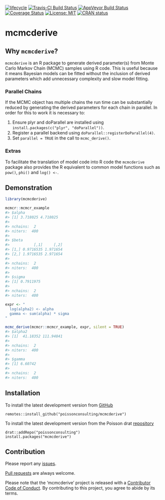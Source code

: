 
<!-- README.md is generated from README.Rmd. Please edit that file -->

<!-- badges: start -->

[![lifecycle](https://img.shields.io/badge/lifecycle-maturing-blue.svg)](https://www.tidyverse.org/lifecycle/#maturing)
[![Travis-CI Build
Status](https://travis-ci.org/poissonconsulting/mcmcderive.svg?branch=master)](https://travis-ci.org/poissonconsulting/mcmcderive)
[![AppVeyor Build
Status](https://ci.appveyor.com/api/projects/status/github/poissonconsulting/mcmcderive?branch=master&svg=true)](https://ci.appveyor.com/project/poissonconsulting/mcmcderive)
[![Coverage
Status](https://img.shields.io/codecov/c/github/poissonconsulting/mcmcderive/master.svg)](https://codecov.io/github/poissonconsulting/mcmcderive?branch=master)
[![License:
MIT](https://img.shields.io/badge/License-MIT-green.svg)](https://opensource.org/licenses/MIT)
[![CRAN
status](https://www.r-pkg.org/badges/version/mcmcderive)](https://cran.r-project.org/package=mcmcderive)
<!-- badges: end -->

# mcmcderive

## Why `mcmcderive`?

`mcmcderive` is an R package to generate derived parameter(s) from Monte
Carlo Markov Chain (MCMC) samples using R code. This is useful because
it means Bayesian models can be fitted without the inclusion of derived
parameters which add unnecessary complexity and slow model fitting.

### Parallel Chains

If the MCMC object has multiple chains the run time can be substantially
reduced by generating the derived parameters for each chain in parallel.
In order for this to work it is necessary to:

1)  Ensure plyr and doParallel are installed using
    `install.packages(c("plyr", "doParallel"))`.
2)  Register a parallel backend using
    `doParallel::registerDoParallel(4)`.
3)  Set `parallel = TRUE` in the call to `mcmc_derive()`.

### Extras

To facilitate the translation of model code into R code the `mcmcderive`
package also provides the R equivalent to common model functions such as
`pow()`, `phi()` and `log() <-`.

## Demonstration

``` r
library(mcmcderive)

mcmcr::mcmcr_example
#> $alpha
#> [1] 3.718025 4.718025
#> 
#> nchains:  2 
#> niters:  400 
#> 
#> $beta
#>           [,1]     [,2]
#> [1,] 0.9716535 1.971654
#> [2,] 1.9716535 2.971654
#> 
#> nchains:  2 
#> niters:  400 
#> 
#> $sigma
#> [1] 0.7911975
#> 
#> nchains:  2 
#> niters:  400

expr <- "
  log(alpha2) <- alpha
  gamma <- sum(alpha) * sigma
"

mcmc_derive(mcmcr::mcmcr_example, expr, silent = TRUE)
#> $alpha2
#> [1]  41.18352 111.94841
#> 
#> nchains:  2 
#> niters:  400 
#> 
#> $gamma
#> [1] 6.60742
#> 
#> nchains:  2 
#> niters:  400
```

## Installation

To install the latest development version from
[GitHub](https://github.com/poissonconsulting/mcmcderive)

    remotes::install_github("poissonconsulting/mcmcderive")

To install the latest development version from the Poisson drat
[repository](https://github.com/poissonconsulting/drat)

    drat::addRepo("poissonconsulting")
    install.packages("mcmcderive")

## Contribution

Please report any
[issues](https://github.com/poissonconsulting/mcmcderive/issues).

[Pull requests](https://github.com/poissonconsulting/mcmcderive/pulls)
are always welcome.

Please note that the ‘mcmcderive’ project is released with a
[Contributor Code of Conduct](CODE_OF_CONDUCT.md). By contributing to
this project, you agree to abide by its terms.

